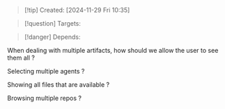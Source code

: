 
>[!tip] Created: [2024-11-29 Fri 10:35]

>[!question] Targets: 

>[!danger] Depends: 

When dealing with multiple artifacts, how should we allow the user to see them all ?

Selecting multiple agents ?

Showing all files that are available ?

Browsing multiple repos ?